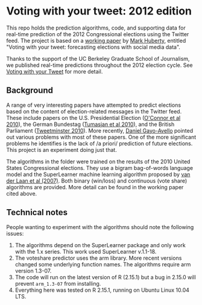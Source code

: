Voting with your tweet: 2012 edition
====================

This repo holds the prediction algorithms, code, and supporting data
for real-time prediction of the 2012 Congressional elections using the
Twitter feed. The project is based on a [working
paper](http://markhuberty.berkeley.edu/files/twitter_paper.pdf.zip) by
[Mark Huberty](http://markhuberty.berkeley.edu/),
entitled "Voting with your tweet: forecasting elections with social
media data". 

Thanks to the support of the UC Berkeley Graduate School of Journalism, we published real-time predictions throughout the 2012 election cycle. See [Voting with your Tweet](http://californianewsservice.org/category/tweet-vote/) for more detail.

Background
-----------------------
A range of very interesting papers have attempted to predict elections
based on the content of election-related messages in the Twitter
feed. These include papers on the U.S. Presidential Election ([O'Connor
et al 2010](http://brenocon.com/oconnor_balasubramanyan_routledge_smith.icwsm2010.tweets_to_polls.pdf)), the
German Bundestag ([Tumasjan et al 2010](https://www.aaai.org/ocs/index.php/ICWSM/ICWSM10/paper/view/1441/1852)), and the British
Parliament ([Tweetminster 2010](http://www.scribd.com/doc/29154537/Tweetminster-Predicts)). More recently, [Daniel Gayo-Avello](http://arxiv.org/abs/1204.6441v1) pointed out various
problems with most of these papers. One of the more significant
problems he identifies is the lack of /a priori/ prediction of future
elections. This project is an experiment doing just that.

The algorithms in the </algorithms> folder were trained on the results
of the 2010 United States Congressional elections. They use a bigram
bag-of-words language model and the SuperLearner machine learning
algorithm proposed by [van der Laan et al (2007)](http://biostats.bepress.com/ucbbiostat/paper222/). Both binary (win/loss) and
continuous (vote share) algorithms are provided. More detail can be found in the
working paper cited above. 

Technical notes
----------------------------
People wanting to experiment with the algorithms should note the following issues:

1. The algorithms depend on the SuperLearner package and only work with the 1.x series. This work used SuperLearner v.1.1-18. 
2. The voteshare predictor uses the arm library. More recent versions changed some underlying function names. The algorithms require arm version 1.3-07. 
3. The code will run on the latest version of R (2.15.1) but a bug in 2.15.0 will prevent `arm_1.3-07` from installing. 
4. Everything here was tested on R 2.15.1, running on Ubuntu Linux 10.04 LTS. 

<!---
During the election
-----------------------
During the election, we will post real-time prediction updates (and
more information) at [][]. 

More placeholder stuff here.
-->
